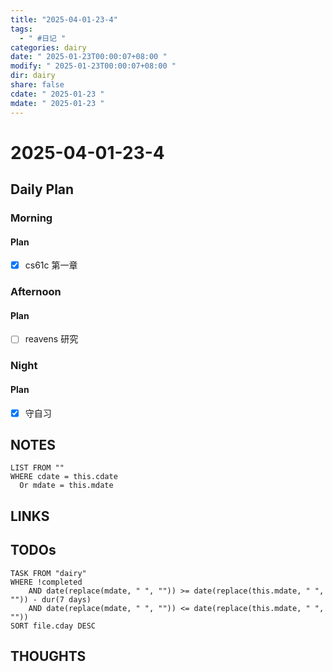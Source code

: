 ```yaml
---
title: "2025-04-01-23-4"
tags:
  - " #日记 "
categories: dairy
date: " 2025-01-23T00:00:07+08:00 "
modify: " 2025-01-23T00:00:07+08:00 "
dir: dairy
share: false
cdate: " 2025-01-23 "
mdate: " 2025-01-23 "
---
```


# 2025-04-01-23-4

## Daily Plan

### Morning

#### Plan

- [x] cs61c 第一章

### Afternoon

#### Plan

- [ ] reavens 研究

### Night

#### Plan

- [x] 守自习

## NOTES

```dataview
LIST FROM "" 
WHERE cdate = this.cdate
  Or mdate = this.mdate
```

## LINKS

## TODOs

```dataview
TASK FROM "dairy" 
WHERE !completed 
	AND date(replace(mdate, " ", "")) >= date(replace(this.mdate, " ", "")) - dur(7 days) 
	AND date(replace(mdate, " ", "")) <= date(replace(this.mdate, " ", ""))
SORT file.cday DESC
```

## THOUGHTS
